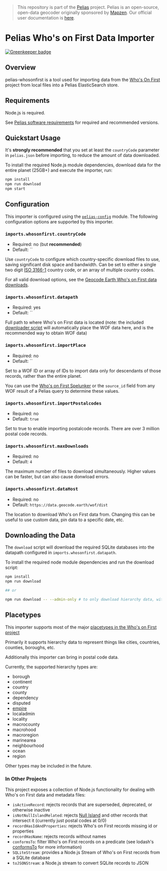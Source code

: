 >This repository is part of the [Pelias](https://github.com/pelias/pelias)
>project. Pelias is an open-source, open-data geocoder originally sponsored by
>[Mapzen](https://www.mapzen.com/). Our official user documentation is
>[here](https://github.com/pelias/documentation).

# Pelias Who's on First Data Importer

[![Greenkeeper badge](https://badges.greenkeeper.io/pelias/whosonfirst.svg)](https://greenkeeper.io/)

## Overview

pelias-whosonfirst is a tool used for importing data from the [Who's On First](https://whosonfirst.org/) project from local files into a Pelias ElasticSearch store.

## Requirements

Node.js is required.

See [Pelias software requirements](https://github.com/pelias/documentation/blob/master/requirements.md) for required and recommended versions.

## Quickstart Usage

It's **strongly recommended** that you set at least the `countryCode` parameter
in `pelias.json` before importing, to reduce the amount of data downloaded.

To install the required Node.js module dependencies, download data for the entire planet (25GB+) and execute the importer, run:


```bash
npm install
npm run download
npm start
```


## Configuration

This importer is configured using the [`pelias-config`](https://github.com/pelias/config) module.
The following configuration options are supported by this importer.

### `imports.whosonfirst.countryCode`

* Required: no (but **recommended**)
* Default: ``

Use `countryCode` to configure which country-specific download files to use, saving significant disk space and bandwidth. Can be set to either a single two digit [ISO 3166-1](https://en.wikipedia.org/wiki/ISO_3166-1) country code, or an array of multiple country codes.

For all valid download options, see the [Geocode Earth Who's on First data downloads](https://geocode.earth/data/whosonfirst).

### `imports.whosonfirst.datapath`

* Required: yes
* Default: ``

Full path to where Who's on First data is located (note: the included [downloader script](#downloading-the-data) will automatically place the WOF data here, and is the recommended way to obtain WOF data)

### `imports.whosonfirst.importPlace`

* Required: no
* Default: ``

Set to a WOF ID or array of IDs to import data only for descendants of those records, rather than the entire planet.

You can use the [Who's on First Spelunker](https://spelunker.whosonfirst.org) or the `source_id` field from any WOF result of a Pelias query to determine these values.

### `imports.whosonfirst.importPostalcodes`

* Required: no
* Default: `true`

Set to true to enable importing postalcode records. There are over 3 million postal code records.

### `imports.whosonfirst.maxDownloads`

* Required: no
* Default: `4`

The maximum number of files to download simultaneously. Higher values can be faster, but can also cause donwload errors.

### `imports.whosonfirst.dataHost`

* Required: no
* Default: `https://data.geocode.earth/wof/dist`

The location to download Who's on First data from. Changing this can be useful to use custom data, pin data to a specific date, etc.

## Downloading the Data

The `download` script will download the required SQLite databases into the datapath configured in `imports.whosonfirst.datapath`.

To install the required node module dependencies and run the download script:

```bash
npm install
npm run download

## or

npm run download -- --admin-only # to only download hierarchy data, without postalcodes
```

## Placetypes

This importer supports most of the major [placetypes in the Who's on First project](https://github.com/whosonfirst/whosonfirst-placetypes)

Primarily it supports hierarchy data to represent things like cities, countries, counties, boroughs, etc.

Additionally this importer can bring in postal code data.

Currently, the supported hierarchy types are:

- borough
- continent
- country
- county
- dependency
- disputed
- [empire](https://www.youtube.com/watch?v=-bzWSJG93P8)
- localadmin
- locality
- macrocounty
- macrohood
- macroregion
- marinearea
- neighbourhood
- ocean
- region

Other types may be included in the future.

### In Other Projects

This project exposes a collection of Node.js functionality for dealing with Who's on First data and metadata files:

- `isActiveRecord`: rejects records that are superseded, deprecated, or otherwise inactive
- `isNotNullIslandRelated`: rejects [Null Island](https://spelunker.whosonfirst.org/id/1) and other records that intersect it (currently just postal codes at 0/0)
- `recordHasIdAndProperties`: rejects Who's on First records missing id or properties
- `recordHasName`: rejects records without names
- `conformsTo`: filter Who's on First records on a predicate (see lodash's [conformsTo](https://lodash.com/docs/4.17.4#conformsTo) for more information)
- `SQLiteStream`: provides a Node.js Stream of Who's on First records from a SQLite database
- `toJSONStream`: a Node.js stream to convert SQLite records to JSON
